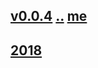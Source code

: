 ## [v0.0.4](https://github.com/littleflute/WHAT-IT-TAKES/edit/master/files/readme.md) [..](..) [me](https://littleflute.github.io/WHAT-IT-TAKES/files/)
## [2018](2018)
